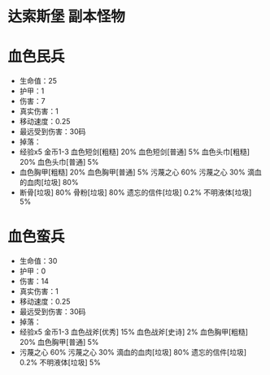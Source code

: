 # 达索斯堡 副本怪物
# 血色民兵
* 生命值：25
* 护甲：1
* 伤害：7
* 真实伤害：1
* 移动速度：0.25
* 最远受到伤害：30码
* 掉落：
* 经验x5 金币1-3 血色短剑[粗糙] 20% 血色短剑[普通] 5% 血色头巾[粗糙] 20% 血色头巾[普通] 5%
* 血色胸甲[粗糙] 20% 血色胸甲[普通] 5%  污蔑之心 60% 污蔑之心 30% 滴血的血肉[垃圾] 80%
* 断骨[垃圾] 80% 骨粉[垃圾] 80% 遗忘的信件[垃圾] 0.2% 不明液体[垃圾] 5%
# 血色蛮兵
* 生命值：30
* 护甲：0
* 伤害：14
* 真实伤害：1
* 移动速度：0.25
* 最远受到伤害：30码
* 掉落：
* 经验x5        金币1-3      血色战斧[优秀] 15%    血色战斧[史诗] 2%      血色胸甲[粗糙] 20%  血色胸甲[普通] 5%
* 污蔑之心 60%  污蔑之心 30%  滴血的血肉[垃圾] 80%  遗忘的信件[垃圾] 0.2%  不明液体[垃圾] 5%
